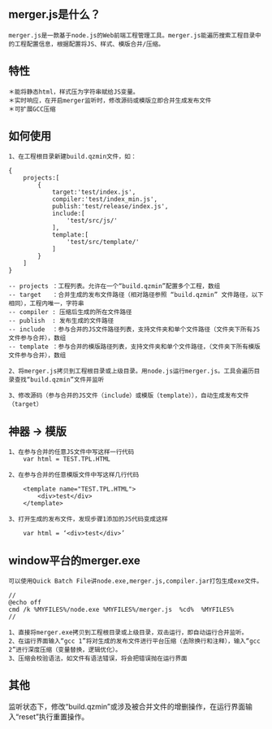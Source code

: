 merger.js是什么？
---------------
	merger.js是一款基于node.js的Web前端工程管理工具。merger.js能遍历搜索工程目录中的工程配置信息，根据配置将JS、样式、模版合并/压缩。


特性
---------------
	＊能将静态html，样式压为字符串赋给JS变量。
	＊实时响应，在开启merger监听时，修改源码或模版立即合并生成发布文件
	＊可扩展GCC压缩


如何使用
---------------
	1、在工程根目录新建build.qzmin文件，如：

	{
		projects:[
			{
				target:'test/index.js',
				compiler:'test/index_min.js',
				publish:'test/release/index.js',
				include:[
					'test/src/js/'
				],
				template:[
					'test/src/template/'
				]
			}
		]
	}

	-- projects	：工程列表。允许在一个“build.qzmin”配置多个工程，数组
	-- target 	：合并生成的发布文件路径（相对路径参照 “build.qzmin” 文件路径，以下相同），工程内唯一，字符串
	-- compiler	: 压缩后生成的所在文件路径
	-- publish	: 发布生成的文件路径
	-- include	：参与合并的JS文件路径列表，支持文件夹和单个文件路径（文件夹下所有JS文件参与合并），数组
	-- template ：参与合并的模版路径列表，支持文件夹和单个文件路径，（文件夹下所有模版文件参与合并），数组

	2、将merger.js拷贝到工程根目录或上级目录。用node.js运行merger.js。工具会遍历目录查找“build.qzmin”文件并监听

	3、修改源码（参与合并的JS文件（include）或模版（template）），自动生成发布文件（target）


神器 -> 模版
-------------
	1、在参与合并的任意JS文件中写这样一行代码
   		var html = TEST.TPL.HTML

	2、在参与合并的任意模版文件中写这样几行代码
   
   		<template name="TEST.TPL.HTML">
   			<div>test</div>
   		</template>

	3、打开生成的发布文件，发现步骤1添加的JS代码变成这样

   		var html = ‘<div>test</div>’   


window平台的merger.exe
-------------
	可以使用Quick Batch File讲node.exe,merger.js,compiler.jar打包生成exe文件。
	
	//
	@echo off
	cmd /k %MYFILES%/node.exe %MYFILES%/merger.js  %cd%  %MYFILES%
 	//

 	1、直接将merger.exe拷贝到工程根目录或上级目录，双击运行，即自动运行合并监听。
 	2、在运行界面输入“gcc 1”将对生成的发布文件进行平台压缩（去除换行和注释），输入“gcc 2”进行深度压缩（变量替换，逻辑优化）。
 	3、压缩会校验语法，如文件有语法错误，将会把错误抛在运行界面


其他
--------------

监听状态下，修改“build.qzmin”或涉及被合并文件的增删操作，在运行界面输入“reset”执行重置操作。





